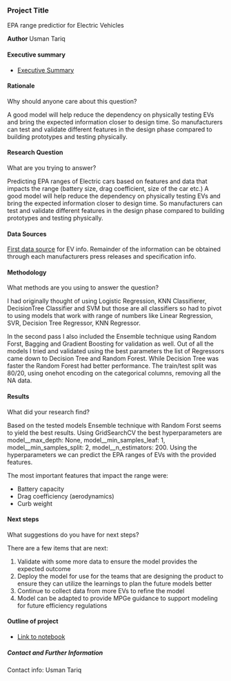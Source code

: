 ### Project Title

EPA range predictior for Electric Vehicles

**Author**
Usman Tariq

#### Executive summary
- [Executive Summary](https://github.com/usman-tariq77/Capstone-Project-24.1-Final-Report/blob/main/Executive%20summary.docx)


#### Rationale
Why should anyone care about this question?

A good model will help reduce the dependency on physically testing EVs and bring the expected information closer to design time. So manufacturers can test and validate different features in the design phase compared to building prototypes and testing physically. 

#### Research Question
What are you trying to answer?

Predicting EPA ranges of Electric cars based on features and data that impacts the range (battery size, drag coefficient, size of the car etc.)
A good model will help reduce the dependency on physically testing EVs and bring the expected information closer to design time. So manufacturers can test and validate different features in the design phase compared to building prototypes and testing physically. 

#### Data Sources

[First data source](https://afdc.energy.gov/vehicles/search/results?view_mode=grid&search_field=vehicle&search_dir=desc&per_page=8&current=true&ajax_count=18&fuel_id=41&category_id=27,25,29,9&all_manufacturers=y) for EV info.
Remainder of the information can be obtained through each manufacturers press releases and specification info.

#### Methodology
What methods are you using to answer the question?

I had originally thought of using Logistic Regression, KNN Classifierer, DecisionTree Classifier and SVM but those are all classifiers so had to pivot to using models that work with range of numbers like Linear Regression, SVR, Decision Tree Regressor, KNN Regressor. 

In the second pass I also included the Ensemble technique using Random Forst, Bagging and Gradient Boosting for validation as well. Out of all the models I tried and validated using the best parameters the list of Regressors came down to Decision Tree and Random Forest. While Decision Tree was faster the Random Forest had better performance.
The train/test split was 80/20, using onehot encoding on the categorical columns, removing all the NA data. 

#### Results
What did your research find?

Based on the tested models Ensemble technique with Random Forst seems to yield the best results. Using GridSearchCV the best hyperparameters are model__max_depth: None, model__min_samples_leaf: 1, model__min_samples_split: 2, model__n_estimators: 200. Using the hyperparameters we can predict the EPA ranges of EVs with the provided features.

The most important features that impact the range were:
* Battery capacity
* Drag coefficiency (aerodynamics)
* Curb weight

#### Next steps
What suggestions do you have for next steps?

There are a few items that are next:
1. Validate with some more data to ensure the model provides the expected outcome
2. Deploy the model for use for the teams that are designing the product to ensure they can utilize the learnings to plan the future models better
3. Continue to collect data from more EVs to refine the model
4. Model can be adapted to provide MPGe guidance to support modeling for future efficiency regulations


#### Outline of project

- [Link to notebook](https://github.com/usman-tariq77/Capstone-Project-24.1-Final-Report/blob/main/EV.ipynb)


##### Contact and Further Information

Contact info: Usman Tariq

